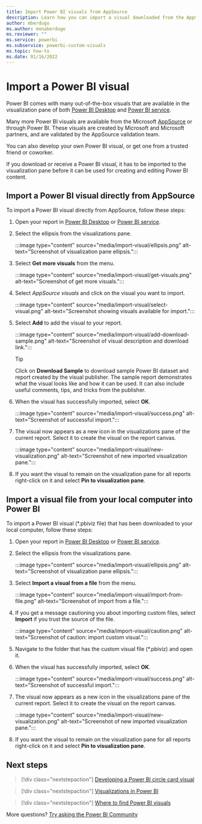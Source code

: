 ```yaml
---
title: Import Power BI visuals from AppSource 
description: Learn how you can import a visual downloaded from the AppSource or elsewhere. 
author: mberdugo
ms.author: monaberdugo
ms.reviewer: ""
ms.service: powerbi
ms.subservice: powerbi-custom-visuals
ms.topic: how-to
ms.date: 01/16/2022
---
```


# Import a Power BI visual

Power BI comes with many out-of-the-box visuals that are available in the visualization pane of both [Power BI Desktop](https://powerbi.microsoft.com/desktop/) and [Power BI service](https://app.powerbi.com).

Many more Power BI visuals are available from the Microsoft [AppSource](https://appsource.microsoft.com/marketplace/apps?product=power-bi-visuals) or through Power BI. These visuals are created by Microsoft and Microsoft partners, and are validated by the AppSource validation team.

You can also develop your own Power BI visual, or get one from a trusted friend or coworker.

If you download or receive a Power BI visual, it has to be imported to the visualization pane before it can be used for creating and editing Power BI content.

## Import a Power BI visual directly from AppSource

To import a Power BI visual directly from AppSource, follow these steps:

1. Open your report in [Power BI Desktop](https://powerbi.microsoft.com/desktop/) or [Power BI service](https://app.powerbi.com).
2. Select the ellipsis from the visualizations pane.

   :::image type="content" source="media/import-visual/ellipsis.png" alt-text="Screenshot of visualization pane ellipsis.":::

3. Select **Get more visuals** from the menu.

   :::image type="content" source="media/import-visual/get-visuals.png" alt-text="Screenshot of get more visuals.":::

4. Select *AppSource visuals* and click on the visual you want to import.

   :::image type="content" source="media/import-visual/select-visual.png" alt-text="Screenshot showing visuals available for import.":::

5. Select **Add** to add the visual to your report.

   :::image type="content" source="media/import-visual/add-download-sample.png" alt-text="Screenshot of visual description and download link.":::

    > [!TIP]
    > Click on **Download Sample** to download sample Power BI dataset and report created by the visual publisher. The sample report demonstrates what the visual looks like and how it can be used. It can also include useful comments, tips, and tricks from the publisher.
  
6. When the visual has successfully imported, select **OK**.

   :::image type="content" source="media/import-visual/success.png" alt-text="Screenshot of successful import.":::

7. The visual now appears as a new icon in the visualizations pane of the current report. Select it to create the visual on the report canvas.

   :::image type="content" source="media/import-visual/new-visualization.png" alt-text="Screenshot of new imported visualization pane.":::

8. If you want the visual to remain on the visualization pane for all reports right-click on it and select **Pin to visualization pane**.
  
## Import a visual file from your local computer into Power BI

To import a Power BI visual (*.pbiviz file) that has been downloaded to your local computer, follow these steps:

1. Open your report in [Power BI Desktop](https://powerbi.microsoft.com/desktop/) or [Power BI service](https://app.powerbi.com).
2. Select the ellipsis from the visualizations pane.

   :::image type="content" source="media/import-visual/ellipsis.png" alt-text="Screenshot of visualization pane ellipsis.":::

3. Select **Import a  visual from a file** from the menu.

   :::image type="content" source="media/import-visual/import-from-file.png" alt-text="Screenshot of import from a file.":::

4. If you get a message cautioning you about importing custom files, select **Import** if you trust the source of the file.

   :::image type="content" source="media/import-visual/caution.png" alt-text="Screenshot of caution: import custom visual.":::
  
5. Navigate to the folder that has the custom visual file (*.pbiviz) and open it.
6. When the visual has successfully imported, select **OK**.

   :::image type="content" source="media/import-visual/success.png" alt-text="Screenshot of successful import.":::

7. The visual now appears as a new icon in the visualizations pane of the current report. Select it to create the visual on the report canvas.

   :::image type="content" source="media/import-visual/new-visualization.png" alt-text="Screenshot of new imported visualization pane.":::

8. If you want the visual to remain on the visualization pane for all reports right-click on it and select **Pin to visualization pane**.

## Next steps

>[!div class="nextstepaction"]
>[Developing a Power BI circle card visual](develop-circle-card.md)

>[!div class="nextstepaction"]
>[Visualizations in Power BI](../../visuals/power-bi-report-visualizations.md)

>[!div class="nextstepaction"]
>[Where to find Power BI visuals](power-bi-custom-visuals.md)

More questions? [Try asking the Power BI Community](https://community.powerbi.com/)
